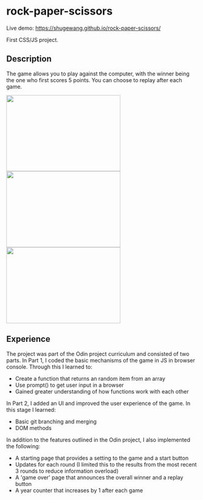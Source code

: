 # rock-paper-scissors
Live demo: https://shugewang.github.io/rock-paper-scissors/

First CSS/JS project.

## Description
The game allows you to play against the computer, with the winner being the one who first scores 5 points. You can choose to replay after each game.

<image src="https://user-images.githubusercontent.com/101587342/168478421-2fab0674-d49e-4624-bc0f-20dca9777fcb.png" width="300" height="200"> <image src="https://user-images.githubusercontent.com/101587342/168478426-04957df7-f597-4a6a-8df3-398d332cdbef.png" width="300" height="200"> <image src="https://user-images.githubusercontent.com/101587342/168478430-eaedf2e4-34f3-4424-9783-0d252f4866c0.png" width="300" height="200">

## Experience
The project was part of the Odin project curriculum and consisted of two parts. 
In Part 1, I coded the basic mechanisms of the game in JS in browser console. Through this I learned to:
- Create a function that returns an random item from an array
- Use prompt() to get user input in a browser
- Gained greater understanding of how functions work with each other

In Part 2, I added an UI and improved the user experience of the game. In this stage I learned:
- Basic git branching and merging
- DOM methods

In addition to the features outlined in the Odin project, I also implemented the following:
- A starting page that provides a setting to the game and a start button
- Updates for each round (I limited this to the results from the most recent 3 rounds to reduce information overload)
- A 'game over' page that announces the overall winner and a replay button
- A year counter that increases by 1 after each game
